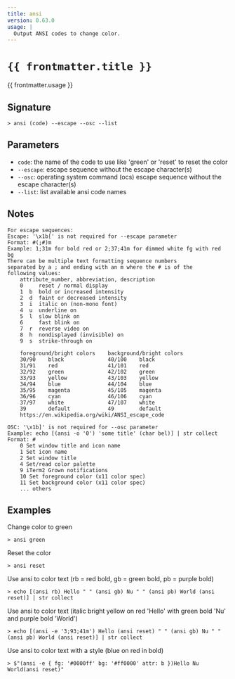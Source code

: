 ```yaml
---
title: ansi
version: 0.63.0
usage: |
  Output ANSI codes to change color.
---
```


<script>
  import { usePageFrontmatter } from '@vuepress/client';
  export default { computed: { frontmatter() { return usePageFrontmatter().value; } } }
</script>

# <code>{{ frontmatter.title }}</code>

<div style='white-space: pre-wrap;'>{{ frontmatter.usage }}</div>

## Signature

```> ansi (code) --escape --osc --list```

## Parameters

 -  `code`: the name of the code to use like 'green' or 'reset' to reset the color
 -  `--escape`: escape sequence without the escape character(s)
 -  `--osc`: operating system command (ocs) escape sequence without the escape character(s)
 -  `--list`: list available ansi code names

## Notes
```text
For escape sequences:
Escape: '\x1b[' is not required for --escape parameter
Format: #(;#)m
Example: 1;31m for bold red or 2;37;41m for dimmed white fg with red bg
There can be multiple text formatting sequence numbers
separated by a ; and ending with an m where the # is of the
following values:
    attribute_number, abbreviation, description
    0     reset / normal display
    1  b  bold or increased intensity
    2  d  faint or decreased intensity
    3  i  italic on (non-mono font)
    4  u  underline on
    5  l  slow blink on
    6     fast blink on
    7  r  reverse video on
    8  h  nondisplayed (invisible) on
    9  s  strike-through on

    foreground/bright colors    background/bright colors
    30/90    black              40/100    black
    31/91    red                41/101    red
    32/92    green              42/102    green
    33/93    yellow             43/103    yellow
    34/94    blue               44/104    blue
    35/95    magenta            45/105    magenta
    36/96    cyan               46/106    cyan
    37/97    white              47/107    white
    39       default            49        default
    https://en.wikipedia.org/wiki/ANSI_escape_code

OSC: '\x1b]' is not required for --osc parameter
Example: echo [(ansi -o '0') 'some title' (char bel)] | str collect
Format: #
    0 Set window title and icon name
    1 Set icon name
    2 Set window title
    4 Set/read color palette
    9 iTerm2 Grown notifications
    10 Set foreground color (x11 color spec)
    11 Set background color (x11 color spec)
    ... others
```
## Examples

Change color to green
```shell
> ansi green
```

Reset the color
```shell
> ansi reset
```

Use ansi to color text (rb = red bold, gb = green bold, pb = purple bold)
```shell
> echo [(ansi rb) Hello " " (ansi gb) Nu " " (ansi pb) World (ansi reset)] | str collect
```

Use ansi to color text (italic bright yellow on red 'Hello' with green bold 'Nu' and purple bold 'World')
```shell
> echo [(ansi -e '3;93;41m') Hello (ansi reset) " " (ansi gb) Nu " " (ansi pb) World (ansi reset)] | str collect
```

Use ansi to color text with a style (blue on red in bold)
```shell
> $"(ansi -e { fg: '#0000ff' bg: '#ff0000' attr: b })Hello Nu World(ansi reset)"
```

